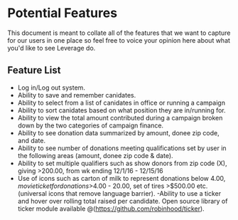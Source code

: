 # Potential Features

This document is meant to collate all of the features that we want to capture for our users in one place so feel free to voice your opinion here about what you'd like to see Leverage do.

## Feature List

- Log in/Log out system.
- Ability to save and remember canidates.
- Ability to select from a list of canidates in office or running a campaign
- Ability to sort canidates based on what position they are in/running for.
- Ability to view the total amount contributed during a campaign broken down by the two categories of campaign finance.
- Ability to see donation data summarized by amount, donee zip code, and date.
- Ability to see number of donations meeting qualifications set by user in the following areas (amount, donee zip code & date). 
- Ability to set multiple qualifiers such as show donors from zip code (X), giving >200.00, from wk ending 12/1/16 - 12/15/16
- Use of icons such as carton of milk to represent donations below $4.00, movie ticket for donations >$4.00 - 20.00, set of    tires >$500.00 etc.(universal icons that remove language barrier).
-Ability to use a ticker and hover over rolling total raised per candidate. Open source library of ticker module available     @(https://github.com/robinhood/ticker).

